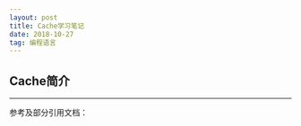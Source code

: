 ```yaml
---
layout: post
title: Cache学习笔记
date: 2018-10-27
tag: 编程语言
---
```


## Cache简介






------------------------------------------------------------------
参考及部分引用文档：    
<a href="https://www.html" target="_blank"></a>    
